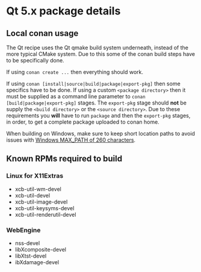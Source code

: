 # Qt 5.x package details

## Local conan usage
The Qt recipe uses the Qt qmake build system underneath, instead of the more typical CMake system. Due to this some of the conan build steps have to be specifically done.

If using `conan create ...` then everything should work.

If using `conan [install|source|build|package|export-pkg]` then some specifics have to be done.
If using a custom `<package directory>` then it must be supplied as a command line parameter to `conan [build|package|export-pkg]` stages. The `export-pkg` stage should **not** be supply the `<build directory>` or the `<source directory>`. Due to these requirements you **will** have to run `package` and then the `export-pkg` stages, in order, to get a complete package uploaded to conan home. 

When building on Windows, make sure to keep short location paths to avoid issues with [Windows MAX_PATH of 260 characters](https://learn.microsoft.com/en-us/windows/win32/fileio/maximum-file-path-limitation).


## Known RPMs required to build
### Linux for X11Extras
* xcb-util-wm-devel
* xcb-util-devel
* xcb-util-image-devel
* xcb-util-keysyms-devel
* xcb-util-renderutil-devel

### WebEngine
* nss-devel
* libXcomposite-devel
* libXtst-devel
* ibXdamage-devel
